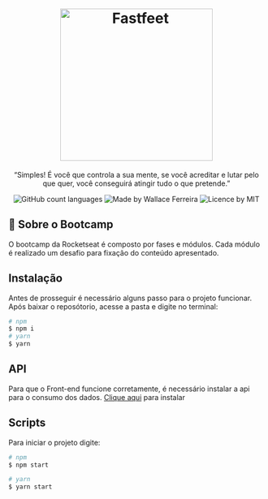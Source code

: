 <h1 align="center">
  <img alt="Fastfeet" title="GoBarber" src="https://i.imgur.com/a34ao0x.png" width="300px" />
</h1>

<p align="center">“Simples! É você que controla a sua mente, se você acreditar e lutar pelo que quer, você conseguirá atingir tudo o que pretende.”</blockquote>

<p align="center">
  <img alt="GitHub count languages" src="https://img.shields.io/badge/languages-3-brightgreen" />
  <img alt="Made by Wallace Ferreira" src="https://img.shields.io/badge/made%20by-Wallace%20Ferreira-green" />
  <img alt="Licence by MIT" src="https://img.shields.io/badge/license-MIT-green" />
</p>

## :rocket: Sobre o Bootcamp
O bootcamp da Rocketseat é composto por fases e módulos. Cada módulo é realizado um desafio para fixação do conteúdo apresentado.

## Instalação
Antes de prosseguir é necessário alguns passo para o projeto funcionar. Após baixar o reposótorio, acesse a pasta e digite no terminal: 
```sh
# npm
$ npm i
# yarn
$ yarn
```
## API
Para que o Front-end funcione corretamente, é necessário instalar a api para o consumo dos dados. [Clique aqui](https://github.com/wallace-sf/bootcamp-gostack-fastfeet-api) para instalar

## Scripts
Para iniciar o projeto digite:
```sh
# npm
$ npm start

# yarn
$ yarn start
```


